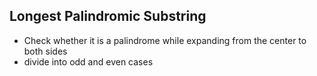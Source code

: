 ## Longest Palindromic Substring
+ Check whether it is a palindrome while expanding from the center to both sides
+ divide into odd and even cases
